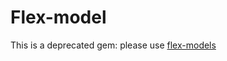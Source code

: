# Flex-model

This is a deprecated gem: please use [flex-models](https://github.com/ddnexus/flex-models)
